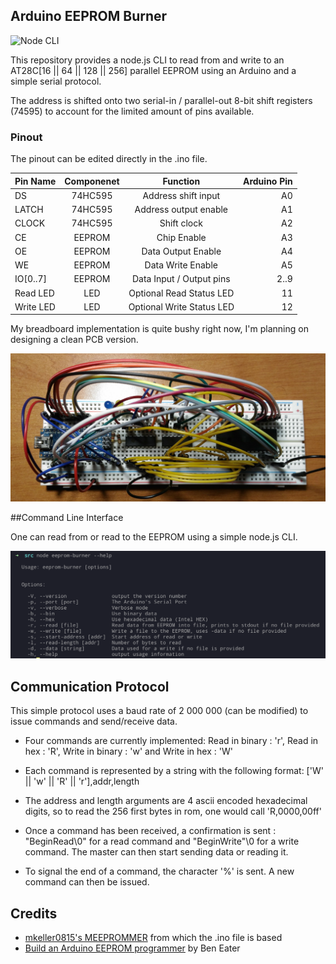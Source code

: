 ## Arduino EEPROM Burner

![Node CLI](res/cli-demo.gif)

This repository provides a node.js CLI to read from and write to an AT28C[16 || 64 || 128 || 256] parallel EEPROM using an Arduino and a simple serial protocol.

The address is shifted onto two serial-in / parallel-out 8-bit shift registers (74595) to account for the limited amount of pins available.

### Pinout

The pinout can be edited directly in the .ino file.

| Pin Name      | Componenet |   Function                | Arduino Pin |
| ------------- |:----------:|:-------------------------:| -----------:|
| DS            | 74HC595    | Address shift input       | A0          |
| LATCH         | 74HC595    | Address output enable     | A1          |
| CLOCK         | 74HC595    | Shift clock               | A2          |
| CE            | EEPROM     | Chip Enable               | A3          |
| OE            | EEPROM     | Data Output Enable        | A4          |
| WE            | EEPROM     | Data Write Enable         | A5          |
| IO[0..7]      | EEPROM     | Data Input / Output pins  | 2..9        |
| Read LED      | LED        | Optional Read Status LED  | 11          |
| Write LED     | LED        | Optional Write Status LED | 12          |

My breadboard implementation is quite bushy right now, I'm planning on designing a clean PCB version.

![BreadBoard circuit](res/breadboard-eeprom-burner.jpg)

##Command Line Interface

One can read from or read to the EEPROM using a simple node.js CLI.

![CLI Usage](res/cli-usage.png)

## Communication Protocol

This simple protocol uses a baud rate of 2 000 000 (can be modified) to issue commands and send/receive data.

- Four commands are currently implemented: Read in binary : 'r', Read in hex : 'R', Write in binary : 'w' and Write in hex : 'W'
- Each command is represented by a string with the following format: ['W' || 'w' || 'R' || 'r'],addr,length  
- The address and length arguments are 4 ascii encoded hexadecimal digits, so to read the 256 first bytes in rom, one would call 'R,0000,00ff'

- Once a command has been received, a confirmation is sent : "BeginRead\0" for a read command and "BeginWrite"\0 for a write command. The master can then start sending data or reading it.

- To signal the end of a command, the character '%' is sent. A new command can then be issued.

## Credits
- [mkeller0815's MEEPROMMER](https://github.com/mkeller0815/MEEPROMMER) from which the .ino file is based
- [Build an Arduino EEPROM programmer](https://www.youtube.com/watch?v=K88pgWhEb1M&feature=youtu.be) by Ben Eater